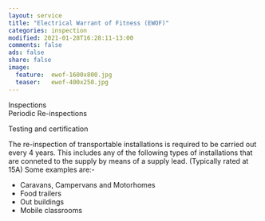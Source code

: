 ```yaml
---
layout: service
title: "Electrical Warrant of Fitness (EWOF)"
categories: inspection
modified: 2021-01-28T16:28:11-13:00
comments: false
ads: false
share: false
image:
  feature:  ewof-1600x800.jpg
  teaser:   ewof-400x250.jpg
---
```


Inspections  <br>Periodic Re-inspections

  Testing and certification 
  
  The re-inspection of transportable installations is required to be carried out every 4 years.
  This includes any of the following types of installations that are conneted to the supply by means of a supply lead. (Typically rated at 15A)
  Some examples are:-
 - Caravans, Campervans and Motorhomes
 - Food trailers
 - Out buildings
 - Mobile classrooms
 
